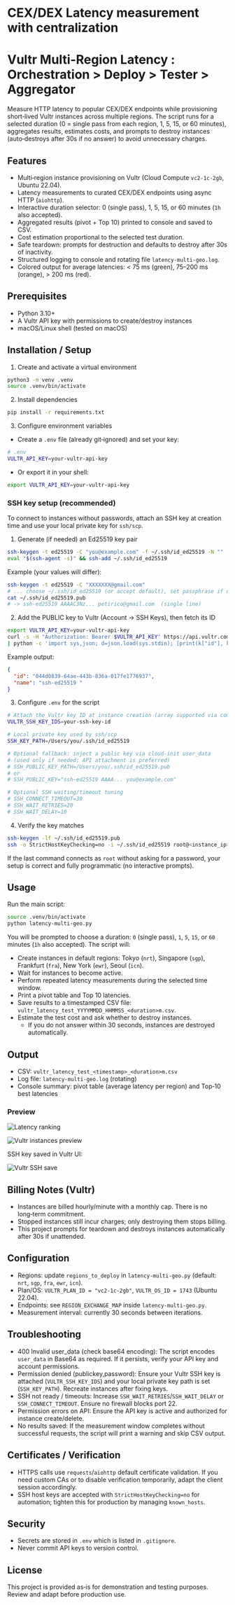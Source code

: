# CEX/DEX Latency measurement with centralization
# Vultr Multi-Region Latency : Orchestration > Deploy > Tester > Aggregator

Measure HTTP latency to popular CEX/DEX endpoints while provisioning short‑lived Vultr instances across multiple regions. The script runs for a selected duration (0 = single pass from each region, 1, 5, 15, or 60 minutes), aggregates results, estimates costs, and prompts to destroy instances (auto‑destroys after 30s if no answer) to avoid unnecessary charges.

## Features
- Multi‑region instance provisioning on Vultr (Cloud Compute `vc2-1c-2gb`, Ubuntu 22.04).
- Latency measurements to curated CEX/DEX endpoints using async HTTP (`aiohttp`).
- Interactive duration selector: 0 (single pass), 1, 5, 15, or 60 minutes (`1h` also accepted).
- Aggregated results (pivot + Top 10) printed to console and saved to CSV.
- Cost estimation proportional to the selected test duration.
- Safe teardown: prompts for destruction and defaults to destroy after 30s of inactivity.
- Structured logging to console and rotating file `latency-multi-geo.log`.
- Colored output for average latencies: < 75 ms (green), 75–200 ms (orange), > 200 ms (red).

## Prerequisites
- Python 3.10+
- A Vultr API key with permissions to create/destroy instances
- macOS/Linux shell (tested on macOS)

## Installation / Setup
1) Create and activate a virtual environment
```bash
python3 -m venv .venv
source .venv/bin/activate
```

2) Install dependencies
```bash
pip install -r requirements.txt
```

3) Configure environment variables
- Create a `.env` file (already git‑ignored) and set your key:
```bash
# .env
VULTR_API_KEY=your-vultr-api-key
```
- Or export it in your shell:
```bash
export VULTR_API_KEY=your-vultr-api-key
```

### SSH key setup (recommended)
To connect to instances without passwords, attach an SSH key at creation time and use your local private key for `ssh/scp`.

1) Generate (if needed) an Ed25519 key pair
```bash
ssh-keygen -t ed25519 -C "you@example.com" -f ~/.ssh/id_ed25519 -N ""
eval "$(ssh-agent -s)" && ssh-add ~/.ssh/id_ed25519
```

Example (your values will differ):
```bash
ssh-keygen -t ed25519 -C "XXXXXXX@gmail.com"
# ... choose ~/.ssh/id_ed25519 (or accept default), set passphrase if desired
cat ~/.ssh/id_ed25519.pub
# -> ssh-ed25519 AAAAC3Nz... petirico@gmail.com  (single line)
```

2) Add the PUBLIC key to Vultr (Account → SSH Keys), then fetch its ID
```bash
export VULTR_API_KEY=your-vultr-api-key
curl -s -H "Authorization: Bearer $VULTR_API_KEY" https://api.vultr.com/v2/ssh-keys \
| python -c 'import sys,json; d=json.load(sys.stdin); [print(k["id"], k["name"]) for k in d.get("ssh_keys", [])]'
```

Example output:
```json
{
  "id": "044d0839-64ae-443b-836a-017fe1776937",
  "name": "ssh-ed25519 "
}
```

3) Configure `.env` for the script
```bash
# Attach the Vultr key ID at instance creation (array supported via comma‑separated list)
VULTR_SSH_KEY_IDS=your-ssh-key-id

# Local private key used by ssh/scp
SSH_KEY_PATH=/Users/you/.ssh/id_ed25519

# Optional fallback: inject a public key via cloud‑init user_data
# (used only if needed; API attachment is preferred)
# SSH_PUBLIC_KEY_PATH=/Users/you/.ssh/id_ed25519.pub
# or
# SSH_PUBLIC_KEY="ssh-ed25519 AAAA... you@example.com"

# Optional SSH waiting/timeout tuning
# SSH_CONNECT_TIMEOUT=30
# SSH_WAIT_RETRIES=20
# SSH_WAIT_DELAY=10
```

4) Verify the key matches
```bash
ssh-keygen -lf ~/.ssh/id_ed25519.pub
ssh -o StrictHostKeyChecking=no -i ~/.ssh/id_ed25519 root@<instance_ip>
```

If the last command connects as `root` without asking for a password, your setup is correct and fully programmatic (no interactive prompts).

## Usage
Run the main script:
```bash
source .venv/bin/activate
python latency-multi-geo.py
```
You will be prompted to choose a duration: `0` (single pass), `1`, `5`, `15`, or `60` minutes (`1h` also accepted). The script will:
- Create instances in default regions: Tokyo (`nrt`), Singapore (`sgp`), Frankfurt (`fra`), New York (`ewr`), Seoul (`icn`).
- Wait for instances to become active.
- Perform repeated latency measurements during the selected time window.
- Print a pivot table and Top 10 latencies.
- Save results to a timestamped CSV file: `vultr_latency_test_YYYYMMDD_HHMMSS_<duration>m.csv`.
- Estimate the test cost and ask whether to destroy instances.
  - If you do not answer within 30 seconds, instances are destroyed automatically.

## Output
- CSV: `vultr_latency_test_<timestamp>_<duration>m.csv`
- Log file: `latency-multi-geo.log` (rotating)
- Console summary: pivot table (average latency per region) and Top‑10 best latencies

### Preview

![Latency ranking](latency_ranking.png)

![Vultr instances preview](vultr-preview.png)

SSH key saved in Vultr UI:

![Vultr SSH save](SSH/Vultr-SSH-save.png)

## Billing Notes (Vultr)
- Instances are billed hourly/minute with a monthly cap. There is no long‑term commitment.
- Stopped instances still incur charges; only destroying them stops billing.
- This project prompts for teardown and destroys instances automatically after 30s if unattended.

## Configuration
- Regions: update `regions_to_deploy` in `latency-multi-geo.py` (default: `nrt`, `sgp`, `fra`, `ewr`, `icn`).
- Plan/OS: `VULTR_PLAN_ID = "vc2-1c-2gb"`, `VULTR_OS_ID = 1743` (Ubuntu 22.04).
- Endpoints: see `REGION_EXCHANGE_MAP` inside `latency-multi-geo.py`.
- Measurement interval: currently 30 seconds between iterations.

## Troubleshooting
- 400 Invalid user_data (check base64 encoding): The script encodes `user_data` in Base64 as required. If it persists, verify your API key and account permissions.
- Permission denied (publickey,password): Ensure your Vultr SSH key is attached (`VULTR_SSH_KEY_IDS`) and your local private key path is set (`SSH_KEY_PATH`). Recreate instances after fixing keys.
- SSH not ready / timeouts: Increase `SSH_WAIT_RETRIES`/`SSH_WAIT_DELAY` or `SSH_CONNECT_TIMEOUT`. Ensure no firewall blocks port 22.
- Permission errors on API: Ensure the API key is active and authorized for instance create/delete.
- No results saved: If the measurement window completes without successful requests, the script will print a warning and skip CSV output.

## Certificates / Verification
- HTTPS calls use `requests`/`aiohttp` default certificate validation. If you need custom CAs or to disable verification temporarily, adapt the client session accordingly.
- SSH host keys are accepted with `StrictHostKeyChecking=no` for automation; tighten this for production by managing `known_hosts`.

## Security
- Secrets are stored in `.env` which is listed in `.gitignore`.
- Never commit API keys to version control.

## License
This project is provided as‑is for demonstration and testing purposes. Review and adapt before production use.
